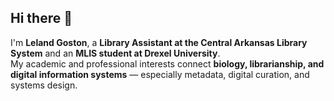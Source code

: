 ## Hi there 👋
I'm **Leland Goston**, a **Library Assistant at the Central Arkansas Library System** and an **MLIS student at Drexel University**.  
My academic and professional interests connect **biology, librarianship, and digital information systems** — especially metadata, digital curation, and systems design.


<!--
**llgoston/llgoston** is a ✨ _special_ ✨ repository because its `README.md` (this file) appears on your GitHub profile.

Here are some ideas to get you started:

- 🔭 I’m currently working on... 
- INFO 591: *Data and Digital Stewardship* – GitHub project on open data, metadata, and stewardship practices  
- INFO 620: *Information Systems Analysis & Design* – exploring system models, UML diagrams, and project workflows  

- 🌱 I’m currently learning ...
- Git and GitHub collaboration basics  
- Systems design concepts (UML, OOA/OOD/OOP)  
- Metadata standards (Dublin Core, Schema.org)  
- Digital curation and data stewardship principles  

- 👯 I’m looking to collaborate on ...
- projects that merge biological data, librarianship, and digital stewardship

- 🤔 I’m looking for help with ...
mastering Git workflows, data stewardship tools, and system analysis documentation

- 💬 Ask me about ...
digital curation, metadata organization, and information systems design

- 📫 How to reach me: ...
- llg74@drexel.edu

- 😄 Pronouns: ...
He/Him

- ⚡ Fun fact: ...
I have a biology background and enjoy finding parallels between molecular data structures and information organization systems.  

## 💬 Topics I follow
- [Grassembler – Graph-based Genome Assembly](https://github.com/humberto-ortiz/Grassembler)  
- [Biotite – A Python Library for Bioinformatics](https://github.com/biotite-dev/biotite)
-->
